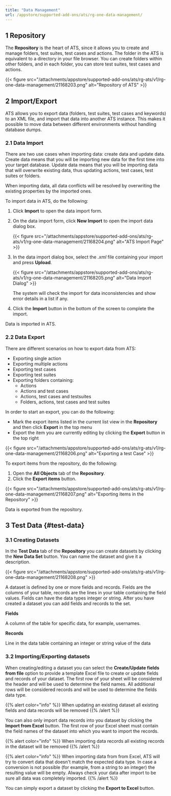 ```yaml
---
title: "Data Management"
url: /appstore/supported-add-ons/ats/rg-one-data-management/
---
```


## 1 Repository

The **Repository** is the heart of ATS, since it allows you to create and manage folders, test suites, test cases and actions. The folder in the ATS is equivalent to a directory in your file browser. You can create folders within other folders, and in each folder, you can store test suites, test cases and actions.

{{< figure src="/attachments/appstore/supported-add-ons/ats/rg-ats/v1/rg-one-data-management/21168203.png" alt="Repository of ATS" >}}

## 2 Import/Export

ATS allows you to export data (folders, test suites, test cases and keywords) to an XML file, and import that data into another ATS instance. This makes it possible to move data between different environments without handling database dumps.

### 2.1 Data Import

There are two use cases when importing data: create data and update data. Create data means that you will be importing new data for the first time into your target database. Update data means that you will be importing data that will overwrite existing data, thus updating actions, test cases, test suites or folders.

When importing data, all data conflicts will be resolved by overwriting the existing properties by the imported ones.

To import data in ATS, do the following:

1. Click **Import** to open the data import form.
2. On the data import form, click **New Import** to open the import data dialog box.

    {{< figure src="/attachments/appstore/supported-add-ons/ats/rg-ats/v1/rg-one-data-management/21168204.png" alt="ATS Import Page" >}}

3. In the data import dialog box, select the *.xml* file containing your import and press **Upload**.

    {{< figure src="/attachments/appstore/supported-add-ons/ats/rg-ats/v1/rg-one-data-management/21168205.png" alt="Data Import Dialog" >}}

    The system will check the import for data inconsistencies and show error details in a list if any. 

4. Click the **Import** button in the bottom of the screen to complete the import.

Data is imported in ATS.

### 2.2 Data Export

There are different scenarios on how to export data from ATS:

* Exporting single action
* Exporting multiple actions
* Exporting test cases
* Exporting test suites
* Exporting folders containing:
    * Actions
    * Actions and test cases
    * Actions, test cases and testsuites
    * Folders, actions, test cases and test suites

In order to start an export, you can do the following:

* Mark the export items listed in the current list view in the **Repository** and then click **Export** in the top menu
* Export the item you are currently editing by clicking the **Export** button in the top right

{{< figure src="/attachments/appstore/supported-add-ons/ats/rg-ats/v1/rg-one-data-management/21168206.png" alt="Exporting a test Case" >}}

To export items from the repository, do the following:

1. Open the **All Objects** tab of the **Repository**.
2. Click the **Export items** button.

{{< figure src="/attachments/appstore/supported-add-ons/ats/rg-ats/v1/rg-one-data-management/21168207.png" alt="Exporting items in the Repository" >}}

Data is exported from the repository.

## 3 Test Data {#test-data}

### 3.1 Creating Datasets

In the **Test Data** tab of the **Repository** you can create datasets by clicking the **New Data Set** button. You can name the dataset and give it a description.

{{< figure src="/attachments/appstore/supported-add-ons/ats/rg-ats/v1/rg-one-data-management/21168208.png" >}}

A dataset is defined by one or more fields and records. Fields are the columns of your table, records are the lines in your table containing the field values. Fields can have the data types integer or string. After you have created a dataset you can add fields and records to the set.

**Fields**

A column of the table for specific data, for example, usernames.

**Records**

Line in the data table containing an integer or string value of the data

### 3.2 Importing/Exporting datasets

When creating/editing a dataset you can select the **Create/Update fields from file** option to provide a template Excel file to create or update fields and records of your dataset. The first row of your sheet will be considered the header and will be used to determine the field names. All additional rows will be considered records and will be used to determine the fields data type.

{{% alert color="info" %}}
When updating an existing dataset all existing fields and data records will be removed
{{% /alert %}}

You can also only import data records into you dataset by clicking the **Import from Excel** button. The first row of your Excel sheet must contain the field names of the dataset into which you want to import the records.

{{% alert color="info" %}}
When importing data records all existing records in the dataset will be removed
{{% /alert %}}

{{% alert color="info" %}}
When importing data from from Excel, ATS will try to convert data that doesn't match the expected data type. In case a conversion is not possible (for example, from a string to an integer) the resulting value will be empty. Always check your data after import to be sure all data was completely imported.
{{% /alert %}}

You can simply export a dataset by clicking the **Export to Excel** button.
